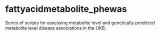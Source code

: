 # fattyacidmetabolite_phewas
Series of scripts for assessing metabolite level and genetically predicted metabolite level disease associations in the UKB.
